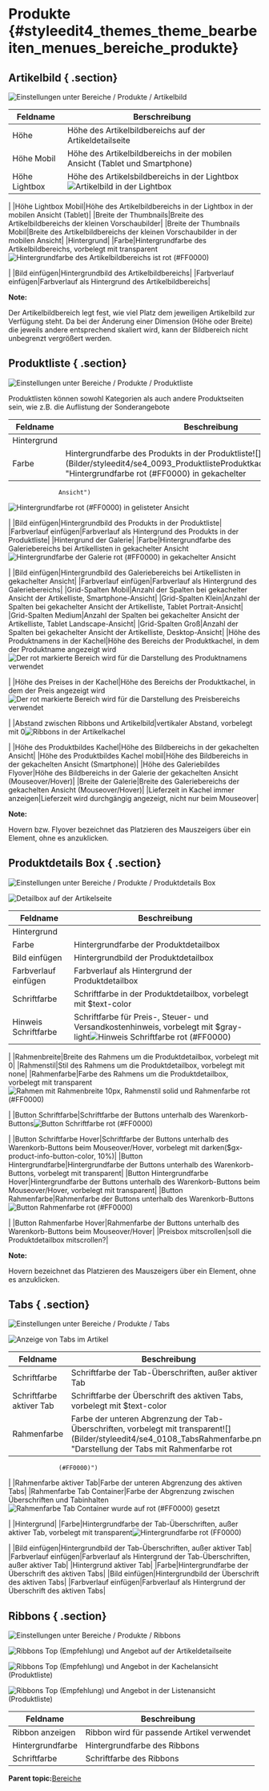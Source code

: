# Produkte {#styleedit4_themes_theme_bearbeiten_menues_bereiche_produkte}

## Artikelbild { .section}

![](Bilder/styleedit4/se4_0089_BereicheProdukteArtikelbild.png "Einstellungen unter Bereiche / Produkte /
        Artikelbild")

|Feldname|Berschreibung|
|--------|-------------|
|Höhe|Höhe des Artikelbildbereichs auf der Artikeldetailseite|
|Höhe Mobil|Höhe des Artikelbildbereichs in der mobilen Ansicht \(Tablet und Smartphone\)|
|Höhe Lightbox|Höhe des Artikelsbildbereichs in der Lightbox![](Bilder/styleedit4/se4_0090_ArtikelbildLightbox.png "Artikelbild in der Lightbox")

|
|Höhe Lightbox Mobil|Höhe des Artikelbildbereichs in der Lightbox in der mobilen Ansicht \(Tablet\)|
|Breite der Thumbnails|Breite des Artikelbildbereichs der kleinen Vorschaubilder|
|Breite der Thumbnails Mobil|Breite des Artikelbildbereichs der kleinen Vorschaubilder in der mobilen Ansicht|
|Hintergrund|
|Farbe|Hintergrundfarbe des Artikelbildbereichs, vorbelegt mit transparent![](Bilder/styleedit4/se4_0091_ArtikelbildHIntergrundfarbe.png "Hintergrundfarbe des Artikelbildbereichs ist rot
                  (#FF0000)")

|
|Bild einfügen|Hintergrundbild des Artikelbildbereichs|
|Farbverlauf einfügen|Farbverlauf als Hintergrund des Artikelbildbereichs|

**Note:**

Der Artikelbildbereich legt fest, wie viel Platz dem jeweiligen Artikelbild zur Verfügung steht. Da bei der Änderung einer Dimension \(Höhe oder Breite\) die jeweils andere entsprechend skaliert wird, kann der Bildbereich nicht unbegrenzt vergrößert werden.

## Produktliste { .section}

![](Bilder/styleedit4/se4_0092_BereicheProdukteProduktliste.png "Einstellungen unter Bereiche / Produkte /
        Produktliste")

Produktlisten können sowohl Kategorien als auch andere Produktseiten sein, wie z.B. die Auflistung der Sonderangebote

|Feldname|Beschreibung|
|--------|------------|
|Hintergrund|
|Farbe|Hintergrundfarbe des Produkts in der Produktliste![](Bilder/styleedit4/se4_0093_ProduktlisteProduktkachelHintergrundfarbe.png "Hintergrundfarbe rot (#FF0000) in gekachelter
                  Ansicht")

![](Bilder/styleedit4/se4_0094_ProduktlisteProdukteintragHintergrundfarbe.png "Hintergrundfarbe rot (#FF0000) in gelisteter
                  Ansicht")

|
|Bild einfügen|Hintergrundbild des Produkts in der Produktliste|
|Farbverlauf einfügen|Farbverlauf als Hintergrund des Produkts in der Produktliste|
|Hintergrund der Galerie|
|Farbe|Hintergrundfarbe des Galeriebereichs bei Artikellisten in gekachelter Ansicht![](Bilder/styleedit4/se4_0095_ProduktlisteHintergrundfarbeGalerie.png "Hintergrundfarbe der Galerie rot (#FF0000) in
                  gekachelter Ansicht")

|
|Bild einfügen|Hintergrundbild des Galeriebereichs bei Artikellisten in gekachelter Ansicht|
|Farbverlauf einfügen|Farbverlauf als Hintergrund des Galeriebereichs|
|Grid-Spalten Mobil|Anzahl der Spalten bei gekachelter Ansicht der Artikelliste, Smartphone-Ansicht|
|Grid-Spalten Klein|Anzahl der Spalten bei gekachelter Ansicht der Artikelliste, Tablet Portrait-Ansicht|
|Grid-Spalten Medium|Anzahl der Spalten bei gekachelter Ansicht der Artikelliste, Tablet Landscape-Ansicht|
|Grid-Spalten Groß|Anzahl der Spalten bei gekachelter Ansicht der Artikelliste, Desktop-Ansicht|
|Höhe des Produktnamens in der Kachel|Höhe des Bereichs der Produktkachel, in dem der Produktname angezeigt wird![](Bilder/styleedit4/se4_0096_ProduktlisteHoeheProduktname.png "Der rot markierte Bereich wird für die Darstellung
                  des Produktnamens verwendet")

|
|Höhe des Preises in der Kachel|Höhe des Bereichs der Produktkachel, in dem der Preis angezeigt wird![](Bilder/styleedit4/se4_0097_ProduktlisteHoehePreis.png "Der rot markierte Bereich wird für die Darstellung
                  des Preisbereichs verwendet")

|
|Abstand zwischen Ribbons und Artikelbild|vertikaler Abstand, vorbelegt mit 0![](Bilder/styleedit4/se4_0100_RibbonsArtikelkachel.png "Ribbons in der Artikelkachel")

|
|Höhe des Produktbildes Kachel|Höhe des Bildbereichs in der gekachelten Ansicht|
|Höhe des Produktbildes Kachel mobil|Höhe des Bildbereichs in der gekachelten Ansicht \(Smartphone\)|
|Höhe des Galeriebildes Flyover|Höhe des Bildbereichs in der Galerie der gekachelten Ansicht \(Mouseover/Hover\)|
|Breite der Galerie|Breite des Galeriebereichs der gekachelten Ansicht \(Mouseover/Hover\)|
|Lieferzeit in Kachel immer anzeigen|Lieferzeit wird durchgängig angezeigt, nicht nur beim Mouseover|

**Note:**

Hovern bzw. Flyover bezeichnet das Platzieren des Mauszeigers über ein Element, ohne es anzuklicken.

## Produktdetails Box { .section}

![](Bilder/styleedit4/se4_0099_BereicheProdukteProduktdetailsBox.png "Einstellungen unter Bereiche / Produkte /
        Produktdetails Box")

![](Bilder/styleedit4/se4_0101_Produktdetailbox.png "Detailbox auf der Artikelseite")

|Feldname|Beschreibung|
|--------|------------|
|Hintergrund|
|Farbe|Hintergrundfarbe der Produktdetailbox|
|Bild einfügen|Hintergrundbild der Produktdetailbox|
|Farbverlauf einfügen|Farbverlauf als Hintergrund der Produktdetailbox|
|Schriftfarbe|Schriftfarbe in der Produktdetailbox, vorbelegt mit $text-color|
|Hinweis Schriftfarbe|Schriftfarbe für Preis-, Steuer- und Versandkostenhinweis, vorbelegt mit $gray-light![](Bilder/styleedit4/se4_0102_ProduktdetailboxSchriftfarbeHinweis.png "Hinweis Schriftfarbe rot (#FF0000)")

|
|Rahmenbreite|Breite des Rahmens um die Produktdetailbox, vorbelegt mit 0|
|Rahmenstil|Stil des Rahmens um die Produktdetailbox, vorbelegt mit none|
|Rahmenfarbe|Farbe des Rahmens um die Produktdetailbox, vorbelegt mit transparent![](Bilder/styleedit4/se4_0103_ProduktdetailboxRahmen.png "Rahmen mit Rahmenbreite 10px,
                  Rahmenstil solid und
                  Rahmenfarbe rot (#FF0000)")

|
|Button Schriftfarbe|Schriftfarbe der Buttons unterhalb des Warenkorb-Buttons![](Bilder/styleedit4/se4_0104_ProduktdetailboxButtonSchriftfarbe.png "Button Schriftfarbe rot (#FF0000)")

|
|Button Schriftfarbe Hover|Schriftfarbe der Buttons unterhalb des Warenkorb-Buttons beim Mouseover/Hover, vorbelegt mit darken\($gx-product-info-button-color, 10%\)|
|Button Hintergrundfarbe|Hintergrundfarbe der Buttons unterhalb des Warenkorb-Buttons, vorbelegt mit transparent|
|Button Hintergrundfarbe Hover|Hintergrundfarbe der Buttons unterhalb des Warenkorb-Buttons beim Mouseover/Hover, vorbelegt mit transparent|
|Button Rahmenfarbe|Rahmenfarbe der Buttons unterhalb des Warenkorb-Buttons![](Bilder/styleedit4/se4_0105_ProduktdetailboxButtonRahmenfarbe.png "Button Rahmenfarbe rot (#FF0000)")

|
|Button Rahmenfarbe Hover|Rahmenfarbe der Buttons unterhalb des Warenkorb-Buttons beim Mouseover/Hover|
|Preisbox mitscrollen|soll die Produktdetailbox mitscrollen?|

**Note:**

Hovern bezeichnet das Platzieren des Mauszeigers über ein Element, ohne es anzuklicken.

## Tabs { .section}

![](Bilder/styleedit4/se4_0106_BereicheProdukteTabs.png "Einstellungen unter Bereiche / Produkte /
        Tabs")

![](Bilder/styleedit4/se4_0107_Tabs.png "Anzeige von Tabs im Artikel")

|Feldname|Beschreibung|
|--------|------------|
|Schriftfarbe|Schriftfarbe der Tab-Überschriften, außer aktiver Tab|
|Schriftfarbe aktiver Tab|Schriftfarbe der Überschrift des aktiven Tabs, vorbelegt mit $text-color|
|Rahmenfarbe|Farbe der unteren Abgrenzung der Tab-Überschriften, vorbelegt mit transparent![](Bilder/styleedit4/se4_0108_TabsRahmenfarbe.png "Darstellung der Tabs mit Rahmenfarbe rot
                  (#FF0000)")

|
|Rahmenfarbe aktiver Tab|Farbe der unteren Abgrenzung des aktiven Tabs|
|Rahmenfarbe Tab Container|Farbe der Abgrenzung zwischen Überschriften und Tabinhalten![](Bilder/styleedit4/se4_0109_TabsRahmenfarbeTabContainer.png "Rahmenfarbe Tab Container wurde auf rot (#FF0000)
                  gesetzt")

|
|Hintergrund|
|Farbe|Hintergrundfarbe der Tab-Überschriften, außer aktiver Tab, vorbelegt mit transparent![](Bilder/styleedit4/se4_0110_TabsHintergrundfarbe.png "Hintergrundfarbe rot (FF0000)")

|
|Bild einfügen|Hintergrundbild der Tab-Überschriften, außer aktiver Tab|
|Farbverlauf einfügen|Farbverlauf als Hintergrund der Tab-Überschriften, außer aktiver Tab|
|Hintergrund aktiver Tab|
|Farbe|Hintergrundfarbe der Überschrift des aktiven Tabs|
|Bild einfügen|Hintergrundbild der Überschrift des aktiven Tabs|
|Farbverlauf einfügen|Farbverlauf als Hintergrund der Überschrift des aktiven Tabs|

## Ribbons { .section}

![](Bilder/styleedit4/se4_0111_BereicheProdukteRibbons.png "Einstellungen unter Bereiche / Produkte /
        Ribbons")

![](Bilder/styleedit4/se4_0112_RibbonsDetailseite.png "Ribbons Top (Empfehlung) und
        Angebot auf der Artikeldetailseite")

![](Bilder/styleedit4/se4_0113_RibbonsKachel.png "Ribbons Top (Empfehlung) und
        Angebot in der Kachelansicht (Produktliste)")

![](Bilder/styleedit4/se4_0114_RibbonsListe.png "Ribbons Top (Empfehlung) und
        Angebot in der Listenansicht (Produktliste)")

|Feldname|Beschreibung|
|--------|------------|
|Ribbon anzeigen|Ribbon wird für passende Artikel verwendet|
|Hintergrundfarbe|Hintergrundfarbe des Ribbons|
|Schriftfarbe|Schriftfarbe des Ribbons|

**Parent topic:**[Bereiche](10_3_5_1_2_Bereiche.md)

